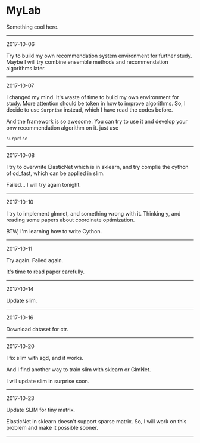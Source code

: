# MyLab

Something cool here.



***
2017-10-06

Try to build my own recommendation system environment for further study.
Maybe I will try combine ensemble methods and recommendation algorithms later.

---

2017-10-07

I changed my mind.
It's waste of time to build my own environment for study.
More attention should be token in how to improve algorithms.
So, I decide to use `Surprise` instead, which I have read the codes before.

And the framework is so awesome.
You can try to use it and develop your onw recommendation algorithm on it.
just use

```
surprise
```

---

2017-10-08

I try to overwrite ElasticNet which is in sklearn, and try complie the cython of cd_fast,
which can be applied in slim.

Failed...
I will try again tonight.

---

2017-10-10

I try to implement glmnet, and something wrong with it.
Thinking y, and reading some papers about coordinate optimization.

BTW, I'm learning how to write Cython.

---

2017-10-11

Try again. Failed again.

It's time to read paper carefully.

---

2017-10-14

Update slim.

---

2017-10-16

Download dataset for ctr.

---

2017-10-20

I fix slim with sgd, and it works.

And I find another way to train slim with sklearn or GlmNet.

I will update slim in surprise soon.

---

2017-10-23

Update SLIM for tiny matrix.

ElasticNet in sklearn doesn't support sparse matrix.
So, I will work on this problem and make it possible sooner.

---
